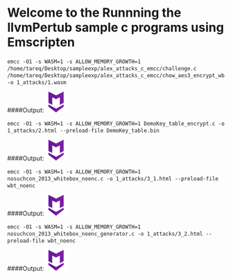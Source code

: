 
# Welcome to the Runnning the llvmPertub sample c programs using Emscripten

```
emcc -O1 -s WASM=1 -s ALLOW_MEMORY_GROWTH=1 /home/tareq/Desktop/sampleexp/alex_attacks_c_emcc/challenge.c /home/tareq/Desktop/sampleexp/alex_attacks_c_emcc/chow_aes3_encrypt_wb.c -o 1_attacks/1.wasm
```
####Output:
![alt text](https://github.com/adam-p/markdown-here/raw/master/src/common/images/icon48.png "Logo Title Text 1")

```
emcc -O1 -s WASM=1 -s ALLOW_MEMORY_GROWTH=1 DemoKey_table_encrypt.c -o 1_attacks/2.html --preload-file DemoKey_table.bin
```
####Output:
![alt text](https://github.com/adam-p/markdown-here/raw/master/src/common/images/icon48.png "Logo Title Text 1")

```
emcc -O1 -s WASM=1 -s ALLOW_MEMORY_GROWTH=1 nosuchcon_2013_whitebox_noenc.c -o 1_attacks/3_1.html --preload-file wbt_noenc
```
####Output:
![alt text](https://github.com/adam-p/markdown-here/raw/master/src/common/images/icon48.png "Logo Title Text 1")

```
emcc -O1 -s WASM=1 -s ALLOW_MEMORY_GROWTH=1 nosuchcon_2013_whitebox_noenc_generator.c -o 1_attacks/3_2.html --preload-file wbt_noenc
```
####Output:
![alt text](https://github.com/adam-p/markdown-here/raw/master/src/common/images/icon48.png "Logo Title Text 1")
